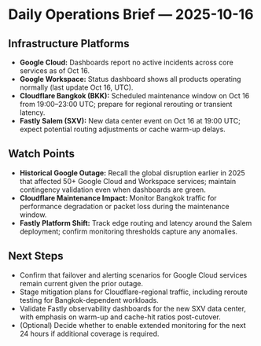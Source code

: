# Daily Operations Brief — 2025-10-16

## Infrastructure Platforms
- **Google Cloud:** Dashboards report no active incidents across core services as of Oct 16.
- **Google Workspace:** Status dashboard shows all products operating normally (last update Oct 16, UTC).
- **Cloudflare Bangkok (BKK):** Scheduled maintenance window on Oct 16 from 19:00–23:00 UTC; prepare for regional rerouting or transient latency.
- **Fastly Salem (SXV):** New data center event on Oct 16 at 19:00 UTC; expect potential routing adjustments or cache warm-up delays.

## Watch Points
- **Historical Google Outage:** Recall the global disruption earlier in 2025 that affected 50+ Google Cloud and Workspace services; maintain contingency validation even when dashboards are green.
- **Cloudflare Maintenance Impact:** Monitor Bangkok traffic for performance degradation or packet loss during the maintenance window.
- **Fastly Platform Shift:** Track edge routing and latency around the Salem deployment; confirm monitoring thresholds capture any anomalies.

## Next Steps
- Confirm that failover and alerting scenarios for Google Cloud services remain current given the prior outage.
- Stage mitigation plans for Cloudflare-regional traffic, including reroute testing for Bangkok-dependent workloads.
- Validate Fastly observability dashboards for the new SXV data center, with emphasis on warm-up and cache-hit ratios post-cutover.
- (Optional) Decide whether to enable extended monitoring for the next 24 hours if additional coverage is required.
